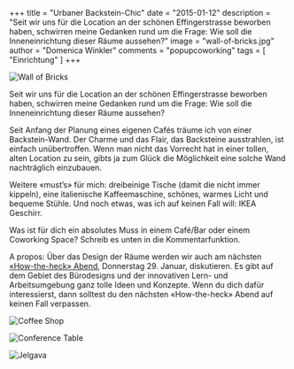 +++
title = "Urbaner Backstein-Chic"
date = "2015-01-12"
description = "Seit wir uns für die Location an der schönen Effingerstrasse beworben haben, schwirren meine Gedanken rund um die Frage: Wie soll die Inneneinrichtung dieser Räume aussehen?"
image = "wall-of-bricks.jpg"
author = "Domenica Winkler"
comments = "popupcoworking"
tags = [ "Einrichtung" ]
+++

![Wall of Bricks](/assets/blog/15-01-12-urbaner-backstein-chic/wall-of-bricks.jpg)

<p class="lead">Seit wir uns für die Location an der schönen Effingerstrasse beworben haben, schwirren meine Gedanken rund um die Frage: Wie soll die Inneneinrichtung dieser Räume aussehen?</p>

Seit Anfang der Planung eines eigenen Cafés träume ich von einer Backstein-Wand. Der Charme und das Flair, das Backsteine ausstrahlen, ist einfach unübertroffen. Wenn man nicht das Vorrecht hat in einer tollen, alten Location zu sein, gibts ja zum Glück die Möglichkeit eine solche Wand nachträglich einzubauen.

Weitere «must’s» für mich: dreibeinige Tische (damit die nicht immer kippeln), eine italienische Kaffeemaschine, schönes, warmes Licht und bequeme Stühle. Und noch etwas, was ich auf keinen Fall will: IKEA Geschirr.

Was ist für dich ein absolutes Muss in einem Café/Bar oder einem Coworking Space? Schreib es unten in die Kommentarfunktion.

A propos: Über das Design der Räume werden wir auch am nächsten [«How-the-heck» Abend](/events/AvjyGh7Lo0/), Donnerstag 29. Januar, diskutieren. Es gibt auf dem Gebiet des Bürodesigns und der innovativen Lern- und Arbeitsumgebung ganz tolle Ideen und Konzepte. Wenn du dich dafür interessierst, dann solltest du den nächsten «How-the-heck» Abend auf keinen Fall verpassen.

![Coffee Shop](/assets/blog/15-01-12-urbaner-backstein-chic/coffee-shop.jpg)

![Conference Table](/assets/blog/15-01-12-urbaner-backstein-chic/conference-table.jpg)

![Jelgava](/assets/blog/15-01-12-urbaner-backstein-chic/jelgava.jpg)